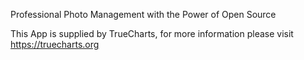 Professional Photo Management with the Power of Open Source

This App is supplied by TrueCharts, for more information please visit https://truecharts.org
